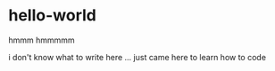 # hello-world

hmmm
hmmmmm

i don't know what to write here ... just came here to learn how to code
